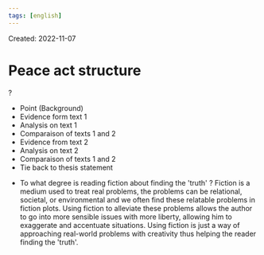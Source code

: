 ```yaml
---
tags: [english] 
---
```

Created: 2022-11-07

# Peace act structure
?
- Point (Background)
- Evidence form text 1
- Analysis on text 1 
- Comparaison of texts 1 and 2
- Evidence from text 2
- Analysis on text 2
- Comparaison of texts 1 and 2
- Tie back to thesis statement
<!--SR:!2023-11-23,197,210-->

- To what degree is reading fiction about finding the 'truth' ?
	Fiction is a medium used to treat real problems, the problems can be relational, societal, or environmental and we often find these relatable problems in fiction plots. Using fiction to alleviate these problems allows the author to go into more sensible issues with more liberty, allowing him to exaggerate and accentuate situations. Using fiction is just a way of approaching real-world problems with creativity thus helping the reader finding the 'truth'.
